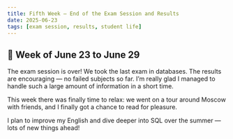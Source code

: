 ```yaml
---
title: Fifth Week — End of the Exam Session and Results
date: 2025-06-23
tags: [exam session, results, student life]
---
```


## 📌 Week of June 23 to June 29

The exam session is over! We took the last exam in databases. The results are encouraging — no failed subjects so far. I’m really glad I managed to handle such a large amount of information in a short time.

This week there was finally time to relax: we went on a tour around Moscow with friends, and I finally got a chance to read for pleasure.

I plan to improve my English and dive deeper into SQL over the summer — lots of new things ahead!

